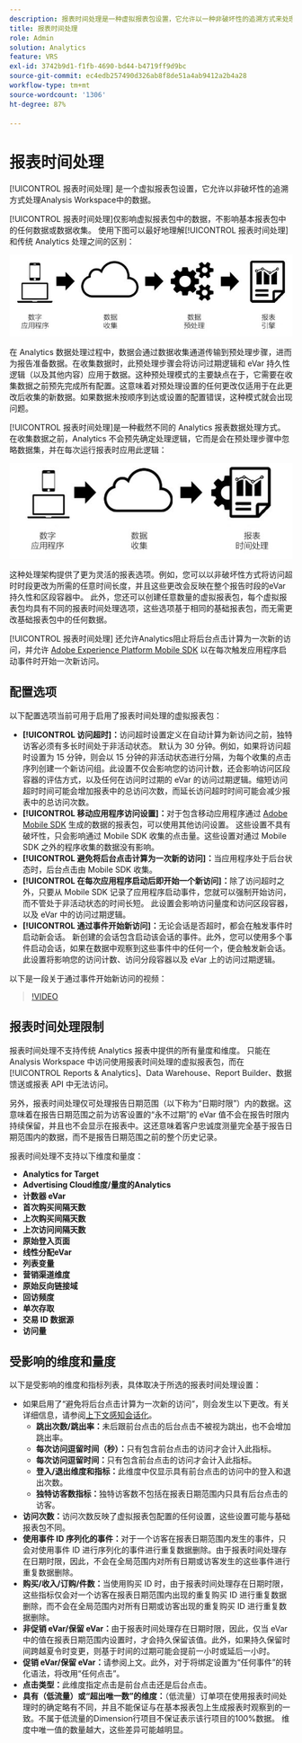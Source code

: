 ```yaml
---
description: 报表时间处理是一种虚拟报表包设置，它允许以一种非破坏性的追溯方式来处理数据。
title: 报表时间处理
role: Admin
solution: Analytics
feature: VRS
exl-id: 3742b9d1-f1fb-4690-bd44-b4719ff9d9bc
source-git-commit: ec4edb257490d326ab8f8de51a4ab9412a2b4a28
workflow-type: tm+mt
source-wordcount: '1306'
ht-degree: 87%

---
```


# 报表时间处理

[!UICONTROL 报表时间处理] 是一个虚拟报表包设置，它允许以非破坏性的追溯方式处理Analysis Workspace中的数据。

[!UICONTROL 报表时间处理]仅影响虚拟报表包中的数据，不影响基本报表包中的任何数据或数据收集。 使用下图可以最好地理解[!UICONTROL 报表时间处理]和传统 Analytics 处理之间的区别：

![传统加工管道](assets/google1.jpg)

在 Analytics 数据处理过程中，数据会通过数据收集通道传输到预处理步骤，进而为报告准备数据。在收集数据时，此预处理步骤会将访问过期逻辑和 eVar 持久性逻辑（以及其他内容）应用于数据。这种预处理模式的主要缺点在于，它需要在收集数据之前预先完成所有配置。这意味着对预处理设置的任何更改仅适用于在此更改后收集的新数据。如果数据未按顺序到达或设置的配置错误，这种模式就会出现问题。

[!UICONTROL 报表时间处理]是一种截然不同的 Analytics 报表数据处理方式。 在收集数据之前，Analytics 不会预先确定处理逻辑，它而是会在预处理步骤中忽略数据集，并在每次运行报表时应用此逻辑：

![报表时间处理管道](assets/google2.jpg)

这种处理架构提供了更为灵活的报表选项。例如，您可以以非破坏性方式将访问超时时段更改为所需的任意时间长度，并且这些更改会反映在整个报告时段的eVar持久性和区段容器中。 此外，您还可以创建任意数量的虚拟报表包，每个虚拟报表包均具有不同的报表时间处理选项，这些选项基于相同的基础报表包，而无需更改基础报表包中的任何数据。

[!UICONTROL 报表时间处理] 还允许Analytics阻止将后台点击计算为一次新的访问，并允许 [Adobe Experience Platform Mobile SDK](https://experienceleague.adobe.com/docs/mobile.html) 以在每次触发应用程序启动事件时开始一次新访问。

## 配置选项

以下配置选项当前可用于启用了报表时间处理的虚拟报表包：

* **[!UICONTROL 访问超时]：**&#x200B;访问超时设置定义在自动计算为新访问之前，独特访客必须有多长时间处于非活动状态。 默认为 30 分钟。例如，如果将访问超时设置为 15 分钟，则会以 15 分钟的非活动状态进行分隔，为每个收集的点击序列创建一个新访问组。此设置不仅会影响您的访问计数，还会影响访问区段容器的评估方式，以及任何在访问时过期的 eVar 的访问过期逻辑。缩短访问超时时间可能会增加报表中的总访问次数，而延长访问超时时间可能会减少报表中的总访问次数。
* **[!UICONTROL 移动应用程序访问设置]：**&#x200B;对于包含移动应用程序通过 [Adobe Mobile SDK](https://experienceleague.adobe.com/docs/mobile.html) 生成的数据的报表包，可以使用其他访问设置。 这些设置不具有破坏性，只会影响通过 Mobile SDK 收集的点击量。这些设置对通过 Mobile SDK 之外的程序收集的数据没有影响。
* **[!UICONTROL 避免将后台点击计算为一次新的访问]：**&#x200B;当应用程序处于后台状态时，后台点击由 Mobile SDK 收集。
* **[!UICONTROL 在每次应用程序启动后即开始一个新访问]：**&#x200B;除了访问超时之外，只要从 Mobile SDK 记录了应用程序启动事件，您就可以强制开始访问，而不管处于非活动状态的时间长短。 此设置会影响访问量度和访问区段容器，以及 eVar 中的访问过期逻辑。
* **[!UICONTROL 通过事件开始新访问]：**&#x200B;无论会话是否超时，都会在触发事件时启动新会话。 新创建的会话包含启动该会话的事件。此外，您可以使用多个事件启动会话，如果在数据中观察到这些事件中的任何一个，便会触发新会话。此设置将影响您的访问计数、访问分段容器以及 eVar 上的访问过期逻辑。

以下是一段关于通过事件开始新访问的视频：

>[!VIDEO](https://video.tv.adobe.com/v/23129/?quality=12)

## 报表时间处理限制

报表时间处理不支持传统 Analytics 报表中提供的所有量度和维度。 只能在 Analysis Workspace 中访问使用报表时间处理的虚拟报表包，而在 [!UICONTROL Reports &amp; Analytics]、Data Warehouse、Report Builder、数据馈送或报表 API 中无法访问。

另外，报表时间处理仅可处理报告日期范围（以下称为“日期时限”）内的数据。这意味着在报告日期范围之前为访客设置的“永不过期”的 eVar 值不会在报告时限内持续保留，并且也不会显示在报表中。这还意味着客户忠诚度测量完全基于报告日期范围内的数据，而不是报告日期范围之前的整个历史记录。

报表时间处理不支持以下维度和量度：

* **Analytics for Target**
* **Advertising Cloud维度/量度的Analytics**
* **计数器 eVar**
* **首次购买间隔天数**
* **上次购买间隔天数**
* **上次访问间隔天数**
* **原始登入页面**
* **线性分配eVar**
* **列表变量**
* **营销渠道维度**
* **原始反向链接域**
* **回访频度**
* **单次存取**
* **交易 ID 数据源**
* **访问量**

## 受影响的维度和量度

以下是受影响的维度和指标列表，具体取决于所选的报表时间处理设置：

* 如果启用了“避免将后台点击计算为一次新的访问”，则会发生以下更改。有关详细信息，请参阅[上下文感知会话化](vrs-mobile-visit-processing.md)。
   * **跳出次数/跳出率：**&#x200B;未后跟前台点击的后台点击不被视为跳出，也不会增加跳出率。
   * **每次访问逗留时间（秒）：**&#x200B;只有包含前台点击的访问才会计入此指标。
   * **每次访问逗留时间：**&#x200B;只有包含前台点击的访问才会计入此指标。
   * **登入/退出维度和指标：**&#x200B;此维度中仅显示具有前台点击的访问中的登入和退出次数。
   * **独特访客数指标：**&#x200B;独特访客数不包括在报表日期范围内只具有后台点击的访客。
* **访问次数：**&#x200B;访问次数反映了虚拟报表包配置的任何设置，这些设置可能与基础报表包不同。
* **使用事件 ID 序列化的事件：**&#x200B;对于一个访客在报表日期范围内发生的事件，只会对使用事件 ID 进行序列化的事件进行重复数据删除。由于报表时间处理存在日期时限，因此，不会在全局范围内对所有日期或访客发生的这些事件进行重复数据删除。
* **购买/收入/订购/件数：**&#x200B;当使用购买 ID 时，由于报表时间处理存在日期时限，这些指标仅会对一个访客在报表日期范围内出现的重复购买 ID 进行重复数据删除，而不会在全局范围内对所有日期或访客出现的重复购买 ID 进行重复数据删除。
* **非促销 eVar/保留 eVar：**&#x200B;由于报表时间处理存在日期时限，因此，仅当 eVar 中的值在报表日期范围内设置时，才会持久保留该值。此外，如果持久保留时间跨越夏令时变更，则基于时间的过期可能会提前一小时或延后一小时。
* **促销 eVar/保留 eVar：**&#x200B;请参阅上文。此外，对于将绑定设置为“任何事件”的转化语法，将改用“任何点击”。
* **点击类型：**&#x200B;此维度指定点击是前台点击还是后台点击。
* **具有（低流量）或“超出唯一数”的维度：**（低流量）订单项在使用报表时间处理时的确定略有不同，并且不能保证与在基本报表包上生成报表时观察到的一致。不属于低流量的Dimension行项目不保证表示该行项目的100%数据。 维度中唯一值的数量越大，这些差异可能越明显。
